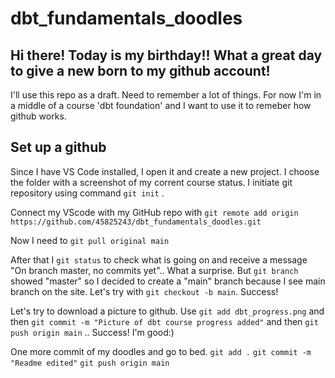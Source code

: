 # dbt_fundamentals_doodles
## Hi there! Today is my birthday!! What a great day to give a new born to my github account! 
I'll use this repo as a draft. Need to remember a lot of things.
For now I'm in a middle of a course 'dbt foundation' and I want to use it to remeber how github works.
## Set up a github
Since I have VS Code installed, I open it and create a new project. I choose the folder with a screenshot of my corrent course status.
I initiate git repository using command `git init` . 

Connect my VScode with my GitHub repo with  `git remote add origin https://github.com/45825243/dbt_fundamentals_doodles.git`

Now I need to `git pull original main` 

After that I `git status` to check what is going on and receive a message "On branch master, no commits yet".. What a surprise. But  `git branch` showed "master" so I decided to create a "main" branch because I see main branch on the site. Let's try with `git checkout -b main`. Success!

Let's try to download a picture to github. Use `git add dbt_progress.png` and then `git commit -m "Picture of dbt course progress added"` and then `git push origin main` .. Success! I'm good:)

One more commit of my doodles and go to bed. `git add .` `git commit -m "Readme edited"` `git push origin main`







 
